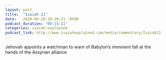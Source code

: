 ```yaml
---
layout: post
title:  "Isaiah 21"
date:   2020-06-28-10:20:21 -0500
podcast_duration: "00:15:11"
categories: isaiah-explained
podcast_link: http://www.isaiahexplained.com/media/commentary/Isaiah21.mp3
---
```

Jehovah appoints a watchman to warn of Babylon’s imminent fall at the hands of the Assyrian alliance
